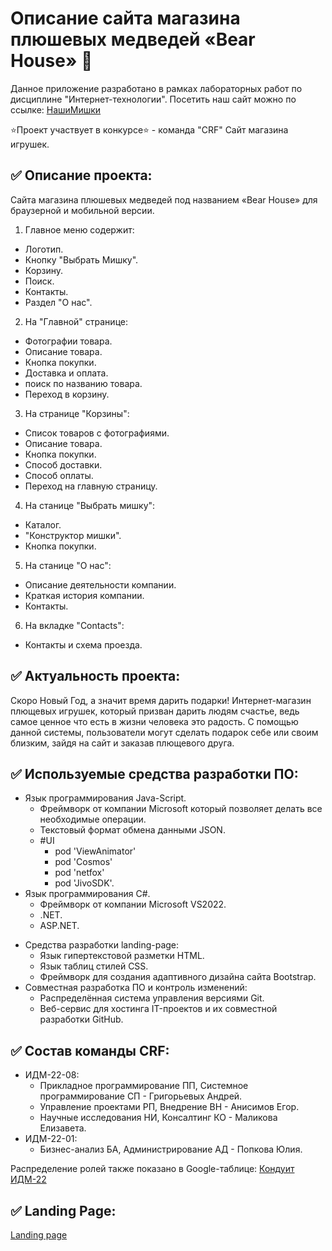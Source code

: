 # Описание сайта магазина плюшевых медведей «Bear House» 🧸
Данное приложение разработано в рамках лабораторных работ по дисциплине "Интернет-технологии".
Посетить наш сайт можно по ссылке: [НашиМишки](https://saintmantis.github.io/bear-house-landing-page/)

⭐Проект участвует в конкурсе⭐ - команда "CRF" Cайт магазина игрушек.


## ✅ Описание проекта:
Сайта магазина плюшевых медведей под названием «Bear House» для браузерной и мобильной версии.
1. Главное меню содержит:
  * Логотип.
  * Кнопку "Выбрать Мишку".
  * Корзину.
  * Поиск.
  * Контакты.
  * Раздел "О нас".

2. На "Главной" странице:
  * Фотографии товара.
  * Описание товара.
  * Кнопка покупки.
  * Доставка и оплата.
  * поиск по названию товара.
  * Переход в корзину.

3. На странице "Корзины":
  * Список товаров с фотографиями.
  * Описание товара.
  * Кнопка покупки.
  * Способ доставки.
  * Способ оплаты.
  * Переход на главную страницу.

4. На станице "Выбрать мишку":
  * Каталог.
  * "Конструктор мишки".
  * Кнопка покупки.

5. На станице "О нас":
  * Описание деятельности компании.
  * Краткая история компании.
  * Контакты.

6. На вкладке "Сontacts":
  * Контакты и схема проезда.


## ✅ Актуальность проекта:
Скоро Новый Год, а значит время дарить подарки!
Интернет-магазин плющевых игрушек, который призван дарить людям счастье, ведь самое ценное что есть в жизни человека это радость. С помощью данной системы, пользователи могут сделать подарок себе или своим близким, зайдя на сайт и заказав плющевого друга.

## ✅ Используемые средства разработки ПО:

+ Язык программирования Java-Script.
  + Фреймворк от компании Microsoft который позволяет делать все необходимые операции.
  + Текстовый формат обмена данными JSON.
  + #UI
    * pod 'ViewAnimator'
    * pod 'Cosmos'
    * pod 'netfox'
    * pod 'JivoSDK'.
+ Язык программирования C#.
  + Фреймворк от компании Microsoft VS2022.
  + .NET.
  + ASP.NET.
* Средства разработки landing-page:
  + Язык гипертекстовой разметки HTML.
  + Язык таблиц стилей CSS.
  + Фреймворк для создания адаптивного дизайна сайта Bootstrap.
* Совместная разработка ПО и контроль изменений:
  + Распределённая система управления версиями Git.
  + Веб-сервис для хостинга IT-проектов и их совместной разработки GitHub.


## ✅ Состав команды CRF:

+ ИДМ-22-08:
  * Прикладное программирование ПП, Системное программирование СП - Григорьевых Андрей.
  * Управление проектами РП, Внедрение ВН - Анисимов Егор.
  * Научные исследования НИ, Консалтинг КО - Маликова Елизавета.
+ ИДМ-22-01:
  * Бизнес-анализ БА, Администрирование АД - Попкова Юлия.

Распределение ролей также показано в Google-таблице:
[Кондуит ИДМ-22](https://docs.google.com/spreadsheets/d/1ypxgDUpNsaAK5PH90dTfGKdtDnWaeEDWfupEbDokN6A/edit?usp=sharing)


## ✅ Landing Page:
[Landing page](https://saintmantis.github.io/bear-house-landing-page/)